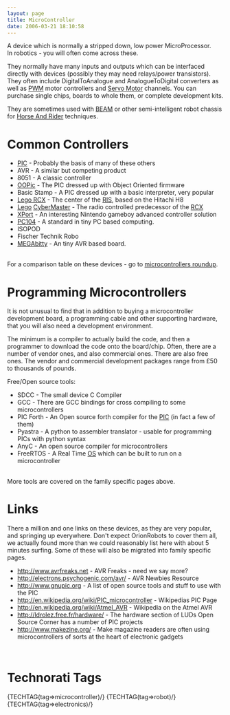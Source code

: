 ```yaml
---
layout: page
title: MicroController
date: 2006-03-21 18:10:58
---
```

<p>A device which is normally a stripped down, low power MicroProcessor.
<br/>In robotics - you will often come across these.
</p>
<p>They normally have many inputs and outputs which can be interfaced directly with devices (possibly they may need relays/power transistors).  They often include DigitalToAnalogue and AnalogueToDigital converters as well as <a class="wiki" href="/wiki/pwm.html" title="Pulse Width Modulation">PWM</a> motor controllers and <a class="wiki" href="/wiki/servo_motor.html" title="A motor with built in positioning control - easily interfaced with digital systems">Servo Motor</a> channels. You can purchase single chips, boards to whole them, or complete development kits.
</p>
<p>They are sometimes used with <a class="wiki" href="/wiki/beam.html" title="Biology, Electronics, Aesthetics and Mechanics">BEAM</a> or other semi-intelligent robot chassis for <a class="wiki" href="/wiki/horse_and_rider.html" title="One system takes high-level control of a lower level system">Horse And Rider</a> techniques.
</p>
<h1 id="Common_Controllers">Common Controllers</h1>
<ul><li> <a class="wiki" href="/wiki/pic.html" title="PIC">PIC</a> - Probably the basis of many of these others
</li><li> AVR - A similar but competing product
</li><li> 8051 - A classic controller
</li><li> <a class="wiki" href="/wiki/oopic.html" title="OOPic">OOPic</a> - The PIC dressed up with Object Oriented firmware
</li><li> Basic Stamp - A PIC dressed up with a basic interpreter, very popular
</li><li> <a class="wiki" href="/wiki/rcx.html" title="The Lego RCX">Lego RCX</a> - The center of the <a class="wiki" href="/wiki/ris.html" title="The Lego Robotic Invention System">RIS</a>, based on the Hitachi H8
</li><li> <a class="wiki" href="/wiki/lego.html" title="The best known construction toy">Lego</a> <a class="wiki" href="/wiki/cybermaster.html" title="CyberMaster">CyberMaster</a> - The radio controlled predecessor of the <a class="wiki" href="/wiki/rcx.html" title="The Lego Robot Command Explorer">RCX</a>
</li><li> <a class="wiki" href="/wiki/xport.html" title="A Gameboy Advance based alternative to the Lego RCX">XPort</a> - An interesting Nintendo gameboy advanced controller solution
</li><li> <a class="wiki" href="/wiki/pc104.html" title="PC104">PC104</a> - A standard in tiny PC based computing.
</li><li> ISOPOD
</li><li> Fischer Technik Robo
</li><li> <a class="wiki" href="/wiki/megabitty.html" title="A very small AVR microcontroller board solution">MEGAbitty</a> - An tiny AVR based board.
</li></ul><p>
<br/>For a comparison table on these devices - go to <a class="wiki" href="tiki-view_forum_thread.php?forumId=2&amp;comments_parentId=176" rel="">microcontrollers roundup</a>.
</p>
<h1 id="Programming_Microcontrollers">Programming Microcontrollers</h1>
<p>It is not unusual to find that in addition to buying a microcontroller development board, a programming cable and other supporting hardware, that you will also need a development environment.
</p>
<p>The minimum is a compiler to actually build the code, and then a programmer to download the code onto the board/chip. Often, there are a number of vendor ones, and also commercial ones. There are also free ones. The vendor and commercial development packages range from £50 to thousands of pounds.
</p>
<p>Free/Open source tools:
</p>
<ul><li> SDCC - The small device C Compiler
</li><li> GCC - There are GCC bindings for cross compiling to some microcontrollers
</li><li> PIC Forth - An Open source forth compiler for the <a class="wiki" href="/wiki/pic.html" title="PIC">PIC</a> (in fact a few of them)
</li><li> Pyastra - A python to assembler translator - usable for programming PICs with python syntax
</li><li> AnyC - An open source compiler for microcontrollers
</li><li> FreeRTOS - A Real Time <a class="wiki" href="/wiki/os.html" title="An Operating System">OS</a> which can be built to run on a microcontroller
</li></ul><p>
<br/>More tools are covered on the family specific pages above.
</p>
<h1 id="Links">Links</h1>
<p>There a million and one links on these devices, as they are very popular, and springing up everywhere. Don't expect OrionRobots to cover them all, we actually found more than we could reasonably list here with about 5 minutes surfing. Some of these will also be migrated into family specific pages.
</p>
<ul><li> <a href="http://www.avrfreaks.net" rel="external" target="_blank">http://www.avrfreaks.net</a> - AVR Freaks - need we say more?
</li><li> <a href="http://electrons.psychogenic.com/avr/" rel="external" target="_blank">http://electrons.psychogenic.com/avr/</a> - AVR Newbies Resource
</li><li> <a href="http://www.gnupic.org" rel="external" target="_blank">http://www.gnupic.org</a> - A list of open source tools and stuff to use with the PIC
</li><li> <a href="http://en.wikipedia.org/wiki/PIC_microcontroller" rel="external" target="_blank">http://en.wikipedia.org/wiki/PIC_microcontroller</a> - Wikipedias PIC Page
</li><li> <a href="http://en.wikipedia.org/wiki/Atmel_AVR" rel="external" target="_blank">http://en.wikipedia.org/wiki/Atmel_AVR</a> - Wikipedia on the Atmel AVR
</li><li> <a href="http://ldrolez.free.fr/hardware/" rel="external" target="_blank">http://ldrolez.free.fr/hardware/</a> - The hardware section of LUDs Open Source Corner has a number of PIC projects
</li><li> <a href="http://www.makezine.org/" rel="external" target="_blank">http://www.makezine.org/</a> - Make magazine readers are often using microcontrollers of sorts at the heart of electronic gadgets
</li></ul><p>
<br/>
</p>
<h1 id="Technorati_Tags">Technorati Tags</h1>
<p>{TECHTAG(tag=&gt;microcontroller)/} {TECHTAG(tag=&gt;robot)/}
<br/>{TECHTAG(tag=&gt;electronics)/}
</p>
